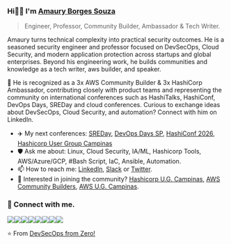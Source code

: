 ### Hi👏👏 I'm [Amaury Borges Souza](https://www.linkedin.com/in/amaurybsouza/)  
> Engineer, Professor, Community Builder, Ambassador & Tech Writer.

Amaury turns technical complexity into practical security outcomes. He is a seasoned security engineer and professor focused on DevSecOps, Cloud Security, and modern application protection across startups and global enterprises. Beyond his engineering work, he builds communities and knowledge as a tech writer, aws builder, and speaker.

🔭 He is recognized as a 3x AWS Community Builder & 3x HashiCorp Ambassador, contributing closely with product teams and representing the community on international conferences such as HashiTalks, HashiConf, DevOps Days, SREDay and cloud conferences. Curious to exchange ideas about DevSecOps, Cloud Security, and automation? Connect with him on LinkedIn.

- ✈️ My next conferences: [SREDay](https://sreday.com/2025-campinas-q4/), [DevOps Days SP](https://devopsdays.org/events/2025-sao-paulo/welcome/), [HashiConf 2026](https://www.hashicorp.com/pt/conferences/hashiconf), [Hashicorp User Group Campinas](https://www.meetup.com/campinas-hashicorp-user-group/events/310657076/?utm_medium=referral&utm_campaign=share-btn_savedevents_share_modal&utm_source=link&utm_version=v2)
- 🛡️ Ask me about: Linux, Cloud Security, IA/ML, Hashicorp Tools, AWS/Azure/GCP, #Bash Script, IaC, Ansible, Automation.
- 📫 How to reach me: [LinkedIn](https://www.linkedin.com/in/amaurybsouza/), [Slack](https://slack.com/) or [Twitter](https://x.com/amaurybsouza_).
- 📆 Interested in joining the community? [Hashicorp U.G. Campinas](https://www.meetup.com/campinas-hashicorp-user-group/?eventOrigin=event_home_page), [AWS Community Builders](https://aws.amazon.com/developer/community/community-builders/), [AWS U.G. Campinas](https://www.meetup.com/pt-BR/awscampinas/).

### 🤝 Connect with me.
<a href="https://amaurybsouza.github.io/professional-journey/"><img src="https://img.shields.io/badge/website-000000?style=for-the-badge&logo=About.me&logoColor=white" /><a/><a 
href="https://twitter.com/amaurybsouza_"><img src="https://img.shields.io/badge/Twitter-1DA1F2?style=for-the-badge&logo=twitter&logoColor=white" /><a/><a
href="https://amaurybsouza.medium.com/"><img src="https://img.shields.io/badge/medium-%2312100E.svg?&style=for-the-badge&logo=medium&logoColor=white" /><a/><a
href="https://amauryborgessouza.substack.com/"><img src="https://img.shields.io/badge/Substack-%23006f5c.svg?style=for-the-badge&logo=substack&logoColor=FF6719" /><a/><a
href="https://www.linkedin.com/in/amaurybsouza/"><img src="https://img.shields.io/badge/LinkedIn-0077B5?style=for-the-badge&logo=linkedin&logoColor=white" /><a/><a
href="https://www.meetup.com/campinas-hashicorp-user-group/" target="_blank"><img src="https://img.shields.io/badge/Meetup-ED1C40?style=for-the-badge&logo=meetup&logoColor=white" /><a/><a                                                                                                                   
href="https://www.hashicorp.com/pt/ambassador/directory?q=amaury"><img src="https://img.shields.io/badge/HashiCorp-000000?style=for-the-badge&logo=HashiCorp&logoColor=white" /><a/><a 
href="https://builder.aws.com/community/@amaury"><img src="https://img.shields.io/badge/AWS%20Builder-FF9900?style=for-the-badge&logo=amazonaws&logoColor=white" /><a/>

⭐️ From [DevSecOps from Zero!](https://amaurybsouza.medium.com/)
